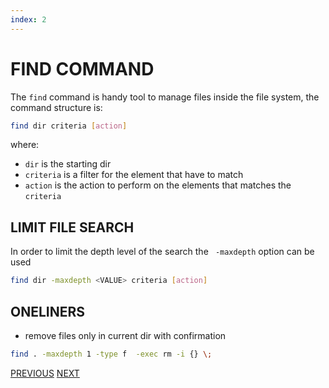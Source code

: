```yaml
---
index: 2
---
```


# FIND COMMAND 

The `find` command is handy tool to manage files inside the file system, the command structure is:

```bash
find dir criteria [action]
```

where:

- `dir` is the starting dir
- `criteria` is a filter for the element that have to match
- `action` is the action to perform on the elements that matches the `criteria`

## LIMIT FILE SEARCH

In order to limit the depth level of the search the ` -maxdepth` option can be used

```bash
find dir -maxdepth <VALUE> criteria [action]
```

## ONELINERS

- remove files only in current dir with confirmation

```bash
find . -maxdepth 1 -type f  -exec rm -i {} \;
```

[PREVIOUS](pages/bash_automation/CREATE_CRON_JOB.md) [NEXT](pages/bash_automation/SETUP_HETZNER_STORAGEBOX_BACKUP.md)
